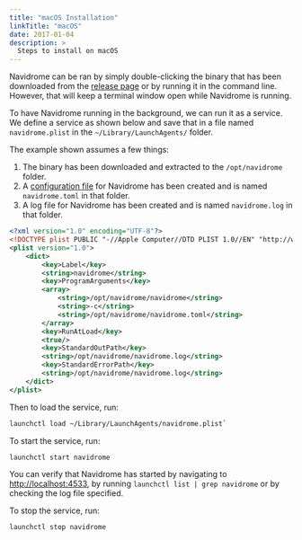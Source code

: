 ```yaml
---
title: "macOS Installation"
linkTitle: "macOS"
date: 2017-01-04
description: >
  Steps to install on macOS
---
```




Navidrome can be ran by simply double-clicking the binary that has been downloaded from the [release page](https://github.com/navidrome/navidrome/releases/latest) or by running it in the command line. However, that will keep a terminal window open while Navidrome is running.

To have Navidrome running in the background, we can run it as a service.
We define a service as shown below and save that in a file named `navidrome.plist` in the `~/Library/LaunchAgents/` folder.

The example shown assumes a few things:

1. The binary has been downloaded and extracted to the `/opt/navidrome` folder.
2. A [configuration file](https://www.navidrome.org/docs/usage/configuration-options) for Navidrome has been created and is named `navidrome.toml` in that folder.
3. A log file for Navidrome has been created and is named `navidrome.log` in that folder.

```xml
<?xml version="1.0" encoding="UTF-8"?>
<!DOCTYPE plist PUBLIC "-//Apple Computer//DTD PLIST 1.0//EN" "http://www.apple.com/DTDs/PropertyList-1.0.dtd">
<plist version="1.0">
    <dict>
        <key>Label</key>
        <string>navidrome</string>
        <key>ProgramArguments</key>
        <array>
            <string>/opt/navidrome/navidrome</string>
            <string>-c</string>
            <string>/opt/navidrome/navidrome.toml</string>
        </array>
        <key>RunAtLoad</key>
        <true/>
        <key>StandardOutPath</key>
        <string>/opt/navidrome/navidrome.log</string>
        <key>StandardErrorPath</key>
        <string>/opt/navidrome/navidrome.log</string>
    </dict>
</plist>
```

Then to load the service, run:
```bash
launchctl load ~/Library/LaunchAgents/navidrome.plist`
```

To start the service, run:
```bash
launchctl start navidrome
```

You can verify that Navidrome has started by navigating to [http://localhost:4533](http://localhost:4533), by running `launchctl list | grep navidrome` or by checking the log file specified.

To stop the service, run:
```bash
launchctl stop navidrome
```
